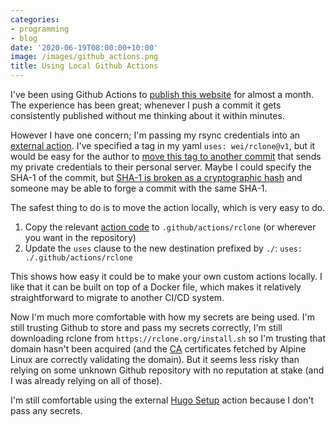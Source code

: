 ```yaml
---
categories:
- programming
- blog
date: '2020-06-19T08:00:00+10:00'
image: /images/github_actions.png
title: Using Local Github Actions
---
```


I've been using Github Actions to [publish this website](/github-actions) for almost a month.
The experience has been great; whenever I push a commit it gets consistently published without me thinking about it within minutes.

However I have one concern; I'm passing my rsync credentials into an [external action](https://github.com/wei/rclone).
I've specified a tag in my yaml `uses: wei/rclone@v1`, but it would be easy for the author to [move this tag to another commit](https://github.com/wei/rclone) that sends my private credentials to their personal server.
Maybe I could specify the SHA-1 of the commit, but [SHA-1 is broken as a cryptographic hash](https://sha-mbles.github.io/) and someone may be able to forge a commit with the same SHA-1.

The safest thing to do is to move the action locally, which is very easy to do.

1. Copy the relevant [action code](https://github.com/wei/rclone) to `.github/actions/rclone` (or wherever you want in the repository)
2. Update the `uses` clause to the new destination prefixed by `./`: `uses: ./.github/actions/rclone`

This shows how easy it could be to make your own custom actions locally.
I like that it can be built on top of a Docker file, which makes it relatively straightforward to migrate to another CI/CD system.

Now I'm much more comfortable with how my secrets are being used.
I'm still trusting Github to store and pass my secrets correctly, I'm still downloading rclone from `https://rclone.org/install.sh` so I'm trusting that domain hasn't been acquired (and the [CA](https://en.wikipedia.org/wiki/Certificate_authority) certificates fetched by Alpine Linux are correctly validating the domain).
But it seems less risky than relying on some unknown Github repository with no reputation at stake (and I was already relying on all of those).

I'm still comfortable using the external [Hugo Setup](https://github.com/marketplace/actions/hugo-setup) action because I don't pass any secrets.